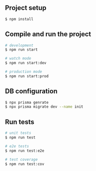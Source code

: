 ## Project setup

```bash
$ npm install
```

## Compile and run the project

```bash
# development
$ npm run start

# watch mode
$ npm run start:dev

# production mode
$ npm run start:prod
```

## DB configuration
```bash
$ npx prisma genrate
$ npx prisma migrate dev --name init
```

## Run tests
```bash
# unit tests
$ npm run test

# e2e tests
$ npm run test:e2e

# test coverage
$ npm run test:cov
```

